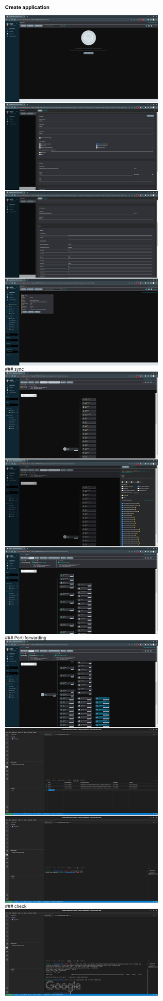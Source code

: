 ### Create  application
<img  alt="image" src="https://github.com/otrokov/kbot/blob/main/doc/img/t1.png">
<img  alt="image" src="https://github.com/otrokov/kbot/blob/main/doc/img/t2.png">
<img  alt="image" src="https://github.com/otrokov/kbot/blob/main/doc/img/t3.png">
<img  alt="image" src="https://github.com/otrokov/kbot/blob/main/doc/img/t4.png">
### sync
<img  alt="image" src="https://github.com/otrokov/kbot/blob/main/doc/img/t5.png">
<img  alt="image" src="https://github.com/otrokov/kbot/blob/main/doc/img/t6.png">
<img  alt="image" src="https://github.com/otrokov/kbot/blob/main/doc/img/t7.png">
### Port-forwarding
<img  alt="image" src="https://github.com/otrokov/kbot/blob/main/doc/img/t8.png">
<img  alt="image" src="https://github.com/otrokov/kbot/blob/main/doc/img/t9.png">
<img  alt="image" src="https://github.com/otrokov/kbot/blob/main/doc/img/t10.png">
### check
<img  alt="image" src="https://github.com/otrokov/kbot/blob/main/doc/img/t11.png">